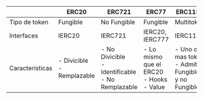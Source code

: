 |   |  ERC20  | ERC721 | ERC77 | ERC1155 |
| ------------ | ------------ | ------------ | ------------ | ------------ |
|Tipo de token|Fungible|No Fungible|Fungible|Multitoken|
|Interfaces   |IERC20|IERC721|IERC20, IERC777|IERC1155|
|Caracteristicas   |- Divicible <br />- Remplazable|- No Divicible  <br />- Identificable <br />- No Remplazable |- Lo mismo que el ERC20 <br />- Hooks<br />- Value   |- Uno o mas token <br /> - Admite Fungibles y no Fungibles   |
